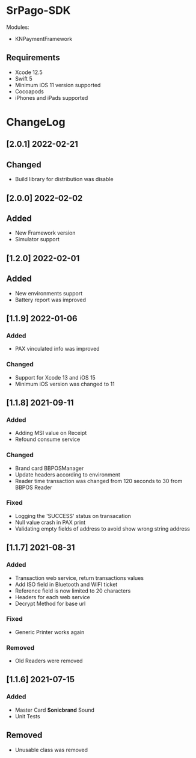 # SrPago-SDK

Modules:
 - KNPaymentFramework

## Requirements

- Xcode 12.5
- Swift 5
- Minimum iOS 11 version supported
- Cocoapods
- iPhones and iPads supported

# ChangeLog

## [2.0.1] 2022-02-21

## Changed
- Build library for distribution was disable

## [2.0.0] 2022-02-02

## Added
- New Framework version
- Simulator support

## [1.2.0] 2022-02-01

## Added
- New environments support
- Battery report was improved

## [1.1.9] 2022-01-06

### Added
- PAX vinculated info was improved

### Changed
- Support for Xcode 13 and iOS 15
- Minimum iOS version was changed to 11

## [1.1.8] 2021-09-11

### Added
- Adding MSI value on Receipt
- Refound consume service

### Changed
- Brand card BBPOSManager
- Update headers according to environment
- Reader time transaction was changed from 120 seconds to 30 from BBPOS Reader

### Fixed
- Logging the 'SUCCESS' status on transacation
- Null value crash in PAX print
- Validating empty fields of address to avoid show wrong string address

## [1.1.7] 2021-08-31

### Added
- Transaction web service, return transactions values
- Add ISO field in Bluetooth and WIFI ticket
- Reference field is now limited to 20 characters
- Headers for each web service
- Decrypt Method for base url

### Fixed
- Generic Printer works again

### Removed
- Old Readers were removed

## [1.1.6] 2021-07-15

### Added

- Master Card **Sonicbrand** Sound
- Unit Tests

## Removed
- Unusable class was removed
